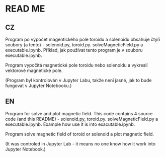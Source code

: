 # READ ME

## CZ
Program po výpočet magentického pole toroidu a solenoidu obsahuje čtyři soubory (a tento) - solenoid.py, toroid.py. solveMagneticField.py a executable.ipynb. Příklad, jak používat tento program je v souboru executable.ipynb. 

Program vypočítá magnetické pole toroidu nebo solenoidu a vykreslí vektorové magnetické pole.

(Program byl kontrolován v Jupyter Labu, takže není jasné, jak to bude fungovat v Jupyter Notebooku.)


## EN
Program for solve and plot magnetic field. This code contains 4 source code (and this README) - solenoid.py, toroid.py. solveMagneticField.py a executable.ipynb. Example how use it is into exacutable.ipynb. 

Program solve magnetic field of toroid or solenoid a plot magnetic field. 

(It was controled in Jupyter Lab - it means no one know how it work into Jupyter Notebook.)


